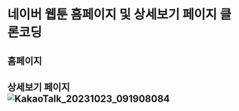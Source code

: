 # 네이버 웹툰 홈페이지 및 상세보기 페이지 클론코딩


## 홈페이지



## 상세보기 페이지![KakaoTalk_20231023_091908084](https://github.com/Merhong/toy-front/assets/78343061/0c4a5896-fd73-4725-984d-d4fd3718be90)
